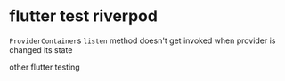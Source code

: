 # flutter test riverpod

`ProviderContainer`s `listen` method doesn't get invoked when provider is changed its state

other flutter testing
